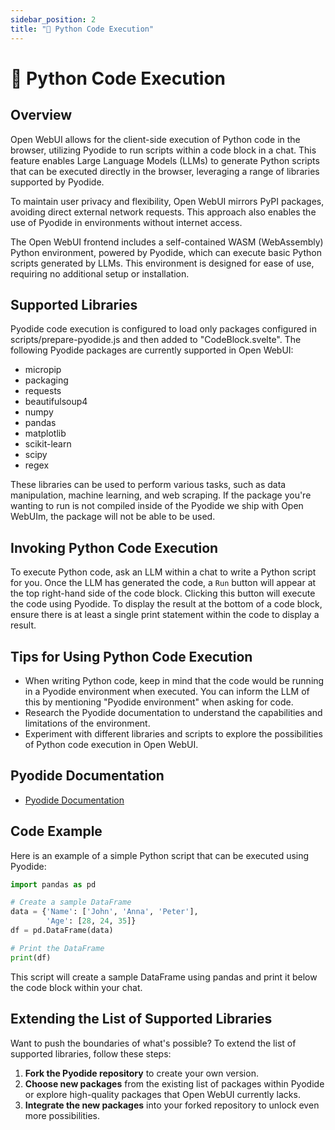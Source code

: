```yaml
---
sidebar_position: 2
title: "🐍 Python Code Execution"
---
```


# 🐍 Python Code Execution

## Overview

Open WebUI allows for the client-side execution of Python code in the browser, utilizing Pyodide to run scripts within a code block in a chat. This feature enables Large Language Models (LLMs) to generate Python scripts that can be executed directly in the browser, leveraging a range of libraries supported by Pyodide.

To maintain user privacy and flexibility, Open WebUI mirrors PyPI packages, avoiding direct external network requests. This approach also enables the use of Pyodide in environments without internet access.

The Open WebUI frontend includes a self-contained WASM (WebAssembly) Python environment, powered by Pyodide, which can execute basic Python scripts generated by LLMs. This environment is designed for ease of use, requiring no additional setup or installation.

## Supported Libraries

Pyodide code execution is configured to load only packages configured in scripts/prepare-pyodide.js and then added to "CodeBlock.svelte". The following Pyodide packages are currently supported in Open WebUI:

- micropip
- packaging
- requests
- beautifulsoup4
- numpy
- pandas
- matplotlib
- scikit-learn
- scipy
- regex

These libraries can be used to perform various tasks, such as data manipulation, machine learning, and web scraping. If the package you're wanting to run is not compiled inside of the Pyodide we ship with Open WebUIm, the package will not be able to be used.

## Invoking Python Code Execution

To execute Python code, ask an LLM within a chat to write a Python script for you. Once the LLM has generated the code, a `Run` button will appear at the top right-hand side of the code block. Clicking this button will execute the code using Pyodide. To display the result at the bottom of a code block, ensure there is at least a single print statement within the code to display a result.

## Tips for Using Python Code Execution

- When writing Python code, keep in mind that the code would be running in a Pyodide environment when executed. You can inform the LLM of this by mentioning "Pyodide environment" when asking for code.
- Research the Pyodide documentation to understand the capabilities and limitations of the environment.
- Experiment with different libraries and scripts to explore the possibilities of Python code execution in Open WebUI.

## Pyodide Documentation

- [Pyodide Documentation](https://pyodide.org/en/stable/)

## Code Example

Here is an example of a simple Python script that can be executed using Pyodide:

```python
import pandas as pd

# Create a sample DataFrame
data = {'Name': ['John', 'Anna', 'Peter'], 
        'Age': [28, 24, 35]}
df = pd.DataFrame(data)

# Print the DataFrame
print(df)
```

This script will create a sample DataFrame using pandas and print it below the code block within your chat.

## Extending the List of Supported Libraries

Want to push the boundaries of what's possible? To extend the list of supported libraries, follow these steps:

1. **Fork the Pyodide repository** to create your own version.
2. **Choose new packages** from the existing list of packages within Pyodide or explore high-quality packages that Open WebUI currently lacks.
3. **Integrate the new packages** into your forked repository to unlock even more possibilities.

